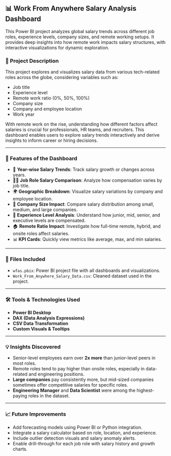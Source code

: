 ## 📊 Work From Anywhere Salary Analysis Dashboard

This Power BI project analyzes global salary trends across different job roles, experience levels, company sizes, and remote working setups. It provides deep insights into how remote work impacts salary structures, with interactive visualizations for dynamic exploration.

### 📁 Project Description

This project explores and visualizes salary data from various tech-related roles across the globe, considering variables such as:

* Job title
* Experience level
* Remote work ratio (0%, 50%, 100%)
* Company size
* Company and employee location
* Work year

With remote work on the rise, understanding how different factors affect salaries is crucial for professionals, HR teams, and recruiters. This dashboard enables users to explore salary trends interactively and derive insights to inform career or hiring decisions.

---

### 📌 Features of the Dashboard

* 📅 **Year-wise Salary Trends**: Track salary growth or changes across years.
* 🧑‍💻 **Job Role Salary Comparison**: Analyze how compensation varies by job title.
* 🌍 **Geographic Breakdown**: Visualize salary variations by company and employee location.
* 🏢 **Company Size Impact**: Compare salary distribution among small, medium, and large companies.
* 💼 **Experience Level Analysis**: Understand how junior, mid, senior, and executive levels are compensated.
* 🏠 **Remote Ratio Impact**: Investigate how full-time remote, hybrid, and onsite roles affect salaries.
* 📊 **KPI Cards**: Quickly view metrics like average, max, and min salaries.

---

### 📂 Files Included

* `wfas.pbix`: Power BI project file with all dashboards and visualizations.
* `Work_From_Anywhere_Salary_Data.csv`: Cleaned dataset used in the project.

---

### 🛠 Tools & Technologies Used

* **Power BI Desktop**
* **DAX (Data Analysis Expressions)**
* **CSV Data Transformation**
* **Custom Visuals & Tooltips**

---

### 💡 Insights Discovered

* Senior-level employees earn over **2x more** than junior-level peers in most roles.
* Remote roles tend to pay higher than onsite roles, especially in data-related and engineering positions.
* **Large companies** pay consistently more, but mid-sized companies sometimes offer competitive salaries for specific roles.
* **Engineering Manager** and **Data Scientist** were among the highest-paying roles in the dataset.

---

### 📈 Future Improvements

* Add forecasting models using Power BI or Python integration.
* Integrate a salary calculator based on role, location, and experience.
* Include outlier detection visuals and salary anomaly alerts.
* Enable drill-through for each job role with salary history and growth charts.


